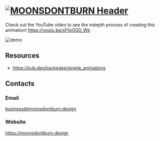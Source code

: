 # [![MOONSDONTBURN Header](https://i.imgur.com/1QHjcUZ.png)](https://moonsdontburn.design/)

Check out the YouTube video to see the indepth process of creating this animation! https://youtu.be/xFIjv0GD_Wk

![demo](https://user-images.githubusercontent.com/43276017/131237420-5ef9ba40-cf02-4271-940b-f9ae780eb598.gif)

## Resources

* https://pub.dev/packages/simple_animations

## Contacts

### Email

business@moonsdontburn.design

### Website

https://moonsdontburn.design
